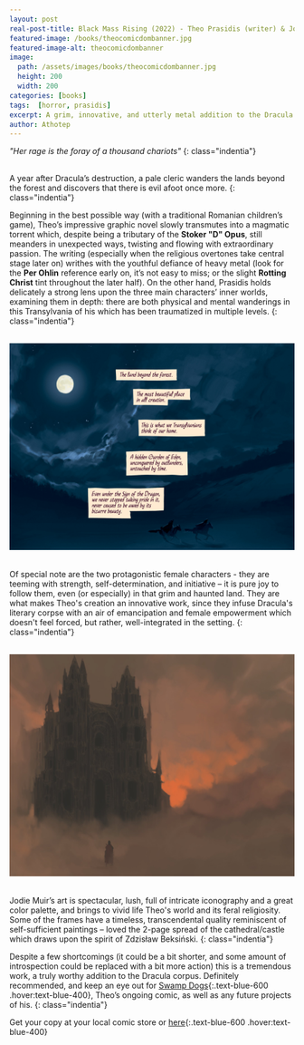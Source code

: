 ```yaml
---
layout: post
real-post-title: Black Mass Rising (2022) - Theo Prasidis (writer) & Jodie Muir (Art) 
featured-image: /books/theocomicdombanner.jpg
featured-image-alt: theocomicdombanner
image:
  path: /assets/images/books/theocomicdombanner.jpg
  height: 200
  width: 200
categories: [books]
tags:  [horror, prasidis]
excerpt: A grim, innovative, and utterly metal addition to the Dracula corpus.
author: Athotep
---
```

*"Her rage is the foray of a thousand chariots"*
{: class="indentia"}  
<br>

A year after Dracula’s destruction, a pale cleric wanders the lands beyond the forest and discovers that there is evil afoot once more.
{: class="indentia"}

Beginning in the best possible way (with a traditional Romanian children’s game), Theo’s impressive graphic novel slowly transmutes into a magmatic torrent which, despite being a tributary of the **Stoker "D" Opus**, still meanders in unexpected ways, twisting and flowing with extraordinary passion. The writing (especially when the religious overtones take central stage later on) writhes with the youthful defiance of heavy metal (look for the **Per Ohlin** reference early on, it’s not easy to miss; or the slight **Rotting Christ** tint throughout the later half). On the other hand, Prasidis holds delicately a strong lens upon the three main characters’ inner worlds, examining them in depth: there are both physical and mental wanderings in this Transylvania of his which has been traumatized in multiple levels. 
{: class="indentia"}  
<br>

![Transilvania](/assets/images/books/night.jpg)  
<br>

Of special note are the two protagonistic female characters - they are teeming with strength, self-determination, and initiative – it is pure joy to follow them, even (or especially) in that grim and haunted land. They are what makes Theo's creation an innovative work, since they infuse Dracula's literary corpse with an air of emancipation and female empowerment which doesn't feel forced, but rather, well-integrated in the setting.
{: class="indentia"}  
<br>

![Cathedral of Blood](/assets/images/books/spread.jpeg)  
<br>

Jodie Muir’s art is spectacular, lush, full of intricate iconography and a great color palette, and brings to vivid life Theo's world and its feral religiosity. Some of the frames have a timeless, transcendental quality reminiscent of self-sufficient paintings – loved the 2-page spread of the cathedral/castle which draws upon the spirit of Zdzisław Beksiński.
{: class="indentia"}

Despite a few shortcomings (it could be a bit shorter, and some amount of introspection could be replaced with a bit more action) this is a tremendous work, a truly worthy addition to the Dracula corpus. Definitely recommended, and keep an eye out for [Swamp Dogs](https://www.swampdogscomic.net/){:.text-blue-600 .hover:text-blue-400}, Theo’s ongoing comic, as well as any future projects of his.
{: class="indentia"}

Get your copy at your local comic store or [here](https://tkopresents.com/black-mass-rising/){:.text-blue-600 .hover:text-blue-400}